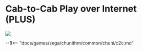 # Cab-to-Cab Play over Internet (PLUS)
<img class="header-logo" src="/img/sega/chunithm/plus/logo.webp">

--8<-- "docs/games/sega/chunithm/common/chuni/c2c.md"

